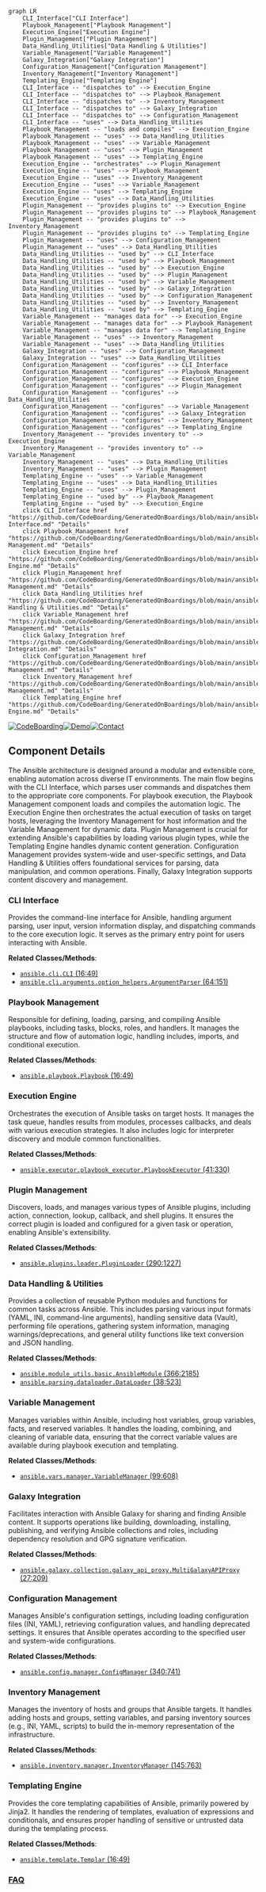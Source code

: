 ```mermaid
graph LR
    CLI_Interface["CLI Interface"]
    Playbook_Management["Playbook Management"]
    Execution_Engine["Execution Engine"]
    Plugin_Management["Plugin Management"]
    Data_Handling_Utilities["Data Handling & Utilities"]
    Variable_Management["Variable Management"]
    Galaxy_Integration["Galaxy Integration"]
    Configuration_Management["Configuration Management"]
    Inventory_Management["Inventory Management"]
    Templating_Engine["Templating Engine"]
    CLI_Interface -- "dispatches to" --> Execution_Engine
    CLI_Interface -- "dispatches to" --> Playbook_Management
    CLI_Interface -- "dispatches to" --> Inventory_Management
    CLI_Interface -- "dispatches to" --> Galaxy_Integration
    CLI_Interface -- "dispatches to" --> Configuration_Management
    CLI_Interface -- "uses" --> Data_Handling_Utilities
    Playbook_Management -- "loads and compiles" --> Execution_Engine
    Playbook_Management -- "uses" --> Data_Handling_Utilities
    Playbook_Management -- "uses" --> Variable_Management
    Playbook_Management -- "uses" --> Plugin_Management
    Playbook_Management -- "uses" --> Templating_Engine
    Execution_Engine -- "orchestrates" --> Plugin_Management
    Execution_Engine -- "uses" --> Playbook_Management
    Execution_Engine -- "uses" --> Inventory_Management
    Execution_Engine -- "uses" --> Variable_Management
    Execution_Engine -- "uses" --> Templating_Engine
    Execution_Engine -- "uses" --> Data_Handling_Utilities
    Plugin_Management -- "provides plugins to" --> Execution_Engine
    Plugin_Management -- "provides plugins to" --> Playbook_Management
    Plugin_Management -- "provides plugins to" --> Inventory_Management
    Plugin_Management -- "provides plugins to" --> Templating_Engine
    Plugin_Management -- "uses" --> Configuration_Management
    Plugin_Management -- "uses" --> Data_Handling_Utilities
    Data_Handling_Utilities -- "used by" --> CLI_Interface
    Data_Handling_Utilities -- "used by" --> Playbook_Management
    Data_Handling_Utilities -- "used by" --> Execution_Engine
    Data_Handling_Utilities -- "used by" --> Plugin_Management
    Data_Handling_Utilities -- "used by" --> Variable_Management
    Data_Handling_Utilities -- "used by" --> Galaxy_Integration
    Data_Handling_Utilities -- "used by" --> Configuration_Management
    Data_Handling_Utilities -- "used by" --> Inventory_Management
    Data_Handling_Utilities -- "used by" --> Templating_Engine
    Variable_Management -- "manages data for" --> Execution_Engine
    Variable_Management -- "manages data for" --> Playbook_Management
    Variable_Management -- "manages data for" --> Templating_Engine
    Variable_Management -- "uses" --> Inventory_Management
    Variable_Management -- "uses" --> Data_Handling_Utilities
    Galaxy_Integration -- "uses" --> Configuration_Management
    Galaxy_Integration -- "uses" --> Data_Handling_Utilities
    Configuration_Management -- "configures" --> CLI_Interface
    Configuration_Management -- "configures" --> Playbook_Management
    Configuration_Management -- "configures" --> Execution_Engine
    Configuration_Management -- "configures" --> Plugin_Management
    Configuration_Management -- "configures" --> Data_Handling_Utilities
    Configuration_Management -- "configures" --> Variable_Management
    Configuration_Management -- "configures" --> Galaxy_Integration
    Configuration_Management -- "configures" --> Inventory_Management
    Configuration_Management -- "configures" --> Templating_Engine
    Inventory_Management -- "provides inventory to" --> Execution_Engine
    Inventory_Management -- "provides inventory to" --> Variable_Management
    Inventory_Management -- "uses" --> Data_Handling_Utilities
    Inventory_Management -- "uses" --> Plugin_Management
    Templating_Engine -- "uses" --> Variable_Management
    Templating_Engine -- "uses" --> Data_Handling_Utilities
    Templating_Engine -- "uses" --> Plugin_Management
    Templating_Engine -- "used by" --> Playbook_Management
    Templating_Engine -- "used by" --> Execution_Engine
    click CLI_Interface href "https://github.com/CodeBoarding/GeneratedOnBoardings/blob/main/ansible/CLI Interface.md" "Details"
    click Playbook_Management href "https://github.com/CodeBoarding/GeneratedOnBoardings/blob/main/ansible/Playbook Management.md" "Details"
    click Execution_Engine href "https://github.com/CodeBoarding/GeneratedOnBoardings/blob/main/ansible/Execution Engine.md" "Details"
    click Plugin_Management href "https://github.com/CodeBoarding/GeneratedOnBoardings/blob/main/ansible/Plugin Management.md" "Details"
    click Data_Handling_Utilities href "https://github.com/CodeBoarding/GeneratedOnBoardings/blob/main/ansible/Data Handling & Utilities.md" "Details"
    click Variable_Management href "https://github.com/CodeBoarding/GeneratedOnBoardings/blob/main/ansible/Variable Management.md" "Details"
    click Galaxy_Integration href "https://github.com/CodeBoarding/GeneratedOnBoardings/blob/main/ansible/Galaxy Integration.md" "Details"
    click Configuration_Management href "https://github.com/CodeBoarding/GeneratedOnBoardings/blob/main/ansible/Configuration Management.md" "Details"
    click Inventory_Management href "https://github.com/CodeBoarding/GeneratedOnBoardings/blob/main/ansible/Inventory Management.md" "Details"
    click Templating_Engine href "https://github.com/CodeBoarding/GeneratedOnBoardings/blob/main/ansible/Templating Engine.md" "Details"
```
[![CodeBoarding](https://img.shields.io/badge/Generated%20by-CodeBoarding-9cf?style=flat-square)](https://github.com/CodeBoarding/CodeBoarding)[![Demo](https://img.shields.io/badge/Try%20our-Demo-blue?style=flat-square)](https://www.codeboarding.org/demo)[![Contact](https://img.shields.io/badge/Contact%20us%20-%20contact@codeboarding.org-lightgrey?style=flat-square)](mailto:contact@codeboarding.org)

## Component Details

The Ansible architecture is designed around a modular and extensible core, enabling automation across diverse IT environments. The main flow begins with the CLI Interface, which parses user commands and dispatches them to the appropriate core components. For playbook execution, the Playbook Management component loads and compiles the automation logic. The Execution Engine then orchestrates the actual execution of tasks on target hosts, leveraging the Inventory Management for host information and the Variable Management for dynamic data. Plugin Management is crucial for extending Ansible's capabilities by loading various plugin types, while the Templating Engine handles dynamic content generation. Configuration Management provides system-wide and user-specific settings, and Data Handling & Utilities offers foundational services for parsing, data manipulation, and common operations. Finally, Galaxy Integration supports content discovery and management.

### CLI Interface
Provides the command-line interface for Ansible, handling argument parsing, user input, version information display, and dispatching commands to the core execution logic. It serves as the primary entry point for users interacting with Ansible.


**Related Classes/Methods**:

- <a href="https://github.com/ansible/ansible/blob/master/test/lib/ansible_test/_internal/provider/layout/ansible.py#L16-L49" target="_blank" rel="noopener noreferrer">`ansible.cli.CLI` (16:49)</a>
- <a href="https://github.com/ansible/ansible/blob/master/lib/ansible/cli/arguments/option_helpers.py#L64-L151" target="_blank" rel="noopener noreferrer">`ansible.cli.arguments.option_helpers.ArgumentParser` (64:151)</a>


### Playbook Management
Responsible for defining, loading, parsing, and compiling Ansible playbooks, including tasks, blocks, roles, and handlers. It manages the structure and flow of automation logic, handling includes, imports, and conditional execution.


**Related Classes/Methods**:

- <a href="https://github.com/ansible/ansible/blob/master/test/lib/ansible_test/_internal/provider/layout/ansible.py#L16-L49" target="_blank" rel="noopener noreferrer">`ansible.playbook.Playbook` (16:49)</a>


### Execution Engine
Orchestrates the execution of Ansible tasks on target hosts. It manages the task queue, handles results from modules, processes callbacks, and deals with various execution strategies. It also includes logic for interpreter discovery and module common functionalities.


**Related Classes/Methods**:

- <a href="https://github.com/ansible/ansible/blob/master/lib/ansible/executor/playbook_executor.py#L41-L330" target="_blank" rel="noopener noreferrer">`ansible.executor.playbook_executor.PlaybookExecutor` (41:330)</a>


### Plugin Management
Discovers, loads, and manages various types of Ansible plugins, including action, connection, lookup, callback, and shell plugins. It ensures the correct plugin is loaded and configured for a given task or operation, enabling Ansible's extensibility.


**Related Classes/Methods**:

- <a href="https://github.com/ansible/ansible/blob/master/lib/ansible/plugins/loader.py#L290-L1227" target="_blank" rel="noopener noreferrer">`ansible.plugins.loader.PluginLoader` (290:1227)</a>


### Data Handling & Utilities
Provides a collection of reusable Python modules and functions for common tasks across Ansible. This includes parsing various input formats (YAML, INI, command-line arguments), handling sensitive data (Vault), performing file operations, gathering system information, managing warnings/deprecations, and general utility functions like text conversion and JSON handling.


**Related Classes/Methods**:

- <a href="https://github.com/ansible/ansible/blob/master/lib/ansible/module_utils/basic.py#L366-L2185" target="_blank" rel="noopener noreferrer">`ansible.module_utils.basic.AnsibleModule` (366:2185)</a>
- <a href="https://github.com/ansible/ansible/blob/master/lib/ansible/parsing/dataloader.py#L38-L523" target="_blank" rel="noopener noreferrer">`ansible.parsing.dataloader.DataLoader` (38:523)</a>


### Variable Management
Manages variables within Ansible, including host variables, group variables, facts, and reserved variables. It handles the loading, combining, and cleaning of variable data, ensuring that the correct variable values are available during playbook execution and templating.


**Related Classes/Methods**:

- <a href="https://github.com/ansible/ansible/blob/master/lib/ansible/vars/manager.py#L99-L608" target="_blank" rel="noopener noreferrer">`ansible.vars.manager.VariableManager` (99:608)</a>


### Galaxy Integration
Facilitates interaction with Ansible Galaxy for sharing and finding Ansible content. It supports operations like building, downloading, installing, publishing, and verifying Ansible collections and roles, including dependency resolution and GPG signature verification.


**Related Classes/Methods**:

- <a href="https://github.com/ansible/ansible/blob/master/lib/ansible/galaxy/collection/galaxy_api_proxy.py#L27-L209" target="_blank" rel="noopener noreferrer">`ansible.galaxy.collection.galaxy_api_proxy.MultiGalaxyAPIProxy` (27:209)</a>


### Configuration Management
Manages Ansible's configuration settings, including loading configuration files (INI, YAML), retrieving configuration values, and handling deprecated settings. It ensures that Ansible operates according to the specified user and system-wide configurations.


**Related Classes/Methods**:

- <a href="https://github.com/ansible/ansible/blob/master/lib/ansible/config/manager.py#L340-L741" target="_blank" rel="noopener noreferrer">`ansible.config.manager.ConfigManager` (340:741)</a>


### Inventory Management
Manages the inventory of hosts and groups that Ansible targets. It handles adding hosts and groups, setting variables, and parsing inventory sources (e.g., INI, YAML, scripts) to build the in-memory representation of the infrastructure.


**Related Classes/Methods**:

- <a href="https://github.com/ansible/ansible/blob/master/lib/ansible/inventory/manager.py#L145-L763" target="_blank" rel="noopener noreferrer">`ansible.inventory.manager.InventoryManager` (145:763)</a>


### Templating Engine
Provides the core templating capabilities of Ansible, primarily powered by Jinja2. It handles the rendering of templates, evaluation of expressions and conditionals, and ensures proper handling of sensitive or untrusted data during the templating process.


**Related Classes/Methods**:

- <a href="https://github.com/ansible/ansible/blob/master/test/lib/ansible_test/_internal/provider/layout/ansible.py#L16-L49" target="_blank" rel="noopener noreferrer">`ansible.template.Templar` (16:49)</a>




### [FAQ](https://github.com/CodeBoarding/GeneratedOnBoardings/tree/main?tab=readme-ov-file#faq)